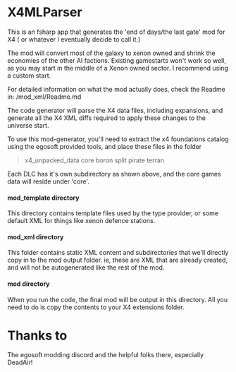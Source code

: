 # X4MLParser
This is an fsharp app that generates the 'end of days/the last gate' mod for X4
( or whatever I eventually decide to call it.)

The mod will convert most of the galaxy to xenon owned and shrink the economies
of the other AI factions. Existing gamestarts won't work so well, as you may
start in the middle of a Xenon owned sector. I recommend using a custom start.

For detailed information on what the mod actually does, check the Readme in:
 /mod_xml/Readme.md


The code generator will parse the X4 data files, including expansions, and
generate all the X4 XML diffs required to apply these changes to the universe start.

To use this mod-generator, you'll need to extract the x4 foundations catalog
using the egosoft provided tools, and place these files in the folder
> x4_unpacked_data
  > core
  > boron
  > split
  > pirate
  > terran

Each DLC has it's own subdirectory as shown above, and the core games data
will reside under 'core'.

#### mod_template directory
This directory contains template files used by the type provider, or some default XML
for things like xenon defence stations.

#### mod_xml directory
This folder contains static XML content and subdirectories that we'll directly copy in to
the mod output folder. ie, these are XML that are already created, and will not be
autogenerated like the rest of the mod.

#### mod directory
When you run the code, the final mod will be output in this directory.
All you need to do is copy the contents to your X4 extensions folder.

# Thanks to
The egosoft modding discord and the helpful folks there, especially DeadAir!
